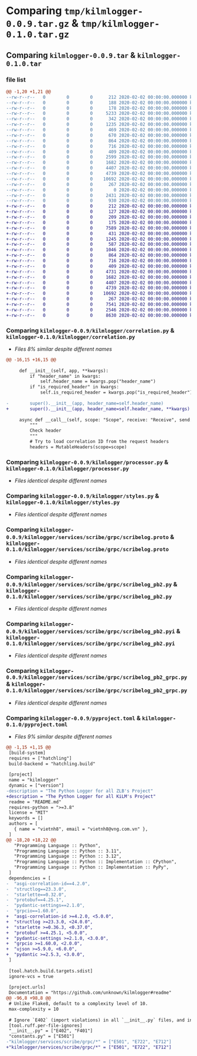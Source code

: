 # Comparing `tmp/kilmlogger-0.0.9.tar.gz` & `tmp/kilmlogger-0.1.0.tar.gz`

## Comparing `kilmlogger-0.0.9.tar` & `kilmlogger-0.1.0.tar`

### file list

```diff
@@ -1,20 +1,21 @@
--rw-r--r--   0        0        0      212 2020-02-02 00:00:00.000000 kilmlogger-0.0.9/.pre-commit-config.yaml
--rw-r--r--   0        0        0      188 2020-02-02 00:00:00.000000 kilmlogger-0.0.9/.vscode/settings.json
--rw-r--r--   0        0        0      178 2020-02-02 00:00:00.000000 kilmlogger-0.0.9/kilmlogger/__init__.py
--rw-r--r--   0        0        0     5233 2020-02-02 00:00:00.000000 kilmlogger-0.0.9/kilmlogger/config.py
--rw-r--r--   0        0        0      342 2020-02-02 00:00:00.000000 kilmlogger-0.0.9/kilmlogger/constants.py
--rw-r--r--   0        0        0     1235 2020-02-02 00:00:00.000000 kilmlogger-0.0.9/kilmlogger/correlation.py
--rw-r--r--   0        0        0      469 2020-02-02 00:00:00.000000 kilmlogger-0.0.9/kilmlogger/envs.py
--rw-r--r--   0        0        0      670 2020-02-02 00:00:00.000000 kilmlogger-0.0.9/kilmlogger/handler.py
--rw-r--r--   0        0        0      864 2020-02-02 00:00:00.000000 kilmlogger-0.0.9/kilmlogger/processor.py
--rw-r--r--   0        0        0      716 2020-02-02 00:00:00.000000 kilmlogger-0.0.9/kilmlogger/styles.py
--rw-r--r--   0        0        0      409 2020-02-02 00:00:00.000000 kilmlogger-0.0.9/kilmlogger/utils.py
--rw-r--r--   0        0        0     2599 2020-02-02 00:00:00.000000 kilmlogger-0.0.9/kilmlogger/services/scribe/client.py
--rw-r--r--   0        0        0     1682 2020-02-02 00:00:00.000000 kilmlogger-0.0.9/kilmlogger/services/scribe/grpc/scribelog.proto
--rw-r--r--   0        0        0     4407 2020-02-02 00:00:00.000000 kilmlogger-0.0.9/kilmlogger/services/scribe/grpc/scribelog_pb2.py
--rw-r--r--   0        0        0     4739 2020-02-02 00:00:00.000000 kilmlogger-0.0.9/kilmlogger/services/scribe/grpc/scribelog_pb2.pyi
--rw-r--r--   0        0        0    10692 2020-02-02 00:00:00.000000 kilmlogger-0.0.9/kilmlogger/services/scribe/grpc/scribelog_pb2_grpc.py
--rw-r--r--   0        0        0      267 2020-02-02 00:00:00.000000 kilmlogger-0.0.9/.gitignore
--rw-r--r--   0        0        0        0 2020-02-02 00:00:00.000000 kilmlogger-0.0.9/README.md
--rw-r--r--   0        0        0     2431 2020-02-02 00:00:00.000000 kilmlogger-0.0.9/pyproject.toml
--rw-r--r--   0        0        0      930 2020-02-02 00:00:00.000000 kilmlogger-0.0.9/PKG-INFO
+-rw-r--r--   0        0        0      212 2020-02-02 00:00:00.000000 kilmlogger-0.1.0/.pre-commit-config.yaml
+-rw-r--r--   0        0        0      127 2020-02-02 00:00:00.000000 kilmlogger-0.1.0/requirements.txt
+-rw-r--r--   0        0        0      209 2020-02-02 00:00:00.000000 kilmlogger-0.1.0/.vscode/settings.json
+-rw-r--r--   0        0        0      175 2020-02-02 00:00:00.000000 kilmlogger-0.1.0/kilmlogger/__init__.py
+-rw-r--r--   0        0        0     7589 2020-02-02 00:00:00.000000 kilmlogger-0.1.0/kilmlogger/config.py
+-rw-r--r--   0        0        0      431 2020-02-02 00:00:00.000000 kilmlogger-0.1.0/kilmlogger/constants.py
+-rw-r--r--   0        0        0     1245 2020-02-02 00:00:00.000000 kilmlogger-0.1.0/kilmlogger/correlation.py
+-rw-r--r--   0        0        0      587 2020-02-02 00:00:00.000000 kilmlogger-0.1.0/kilmlogger/envs.py
+-rw-r--r--   0        0        0     1046 2020-02-02 00:00:00.000000 kilmlogger-0.1.0/kilmlogger/handler.py
+-rw-r--r--   0        0        0      864 2020-02-02 00:00:00.000000 kilmlogger-0.1.0/kilmlogger/processor.py
+-rw-r--r--   0        0        0      716 2020-02-02 00:00:00.000000 kilmlogger-0.1.0/kilmlogger/styles.py
+-rw-r--r--   0        0        0      409 2020-02-02 00:00:00.000000 kilmlogger-0.1.0/kilmlogger/utils.py
+-rw-r--r--   0        0        0     4731 2020-02-02 00:00:00.000000 kilmlogger-0.1.0/kilmlogger/services/scribe/client.py
+-rw-r--r--   0        0        0     1682 2020-02-02 00:00:00.000000 kilmlogger-0.1.0/kilmlogger/services/scribe/grpc/scribelog.proto
+-rw-r--r--   0        0        0     4407 2020-02-02 00:00:00.000000 kilmlogger-0.1.0/kilmlogger/services/scribe/grpc/scribelog_pb2.py
+-rw-r--r--   0        0        0     4739 2020-02-02 00:00:00.000000 kilmlogger-0.1.0/kilmlogger/services/scribe/grpc/scribelog_pb2.pyi
+-rw-r--r--   0        0        0    10692 2020-02-02 00:00:00.000000 kilmlogger-0.1.0/kilmlogger/services/scribe/grpc/scribelog_pb2_grpc.py
+-rw-r--r--   0        0        0      267 2020-02-02 00:00:00.000000 kilmlogger-0.1.0/.gitignore
+-rw-r--r--   0        0        0     7541 2020-02-02 00:00:00.000000 kilmlogger-0.1.0/README.md
+-rw-r--r--   0        0        0     2546 2020-02-02 00:00:00.000000 kilmlogger-0.1.0/pyproject.toml
+-rw-r--r--   0        0        0     8630 2020-02-02 00:00:00.000000 kilmlogger-0.1.0/PKG-INFO
```

### Comparing `kilmlogger-0.0.9/kilmlogger/correlation.py` & `kilmlogger-0.1.0/kilmlogger/correlation.py`

 * *Files 8% similar despite different names*

```diff
@@ -16,15 +16,15 @@
 
     def __init__(self, app, **kwargs):
         if "header_name" in kwargs:
             self.header_name = kwargs.pop("header_name")
         if "is_required_header" in kwargs:
             self.is_required_header = kwargs.pop("is_required_header")
 
-        super().__init__(app, header_name=self.header_name)
+        super().__init__(app, header_name=self.header_name, **kwargs)
 
     async def __call__(self, scope: "Scope", receive: "Receive", send: "Send") -> None:
         """
         Check header
         """
         # Try to load correlation ID from the request headers
         headers = MutableHeaders(scope=scope)
```

### Comparing `kilmlogger-0.0.9/kilmlogger/processor.py` & `kilmlogger-0.1.0/kilmlogger/processor.py`

 * *Files identical despite different names*

### Comparing `kilmlogger-0.0.9/kilmlogger/styles.py` & `kilmlogger-0.1.0/kilmlogger/styles.py`

 * *Files identical despite different names*

### Comparing `kilmlogger-0.0.9/kilmlogger/services/scribe/grpc/scribelog.proto` & `kilmlogger-0.1.0/kilmlogger/services/scribe/grpc/scribelog.proto`

 * *Files identical despite different names*

### Comparing `kilmlogger-0.0.9/kilmlogger/services/scribe/grpc/scribelog_pb2.py` & `kilmlogger-0.1.0/kilmlogger/services/scribe/grpc/scribelog_pb2.py`

 * *Files identical despite different names*

### Comparing `kilmlogger-0.0.9/kilmlogger/services/scribe/grpc/scribelog_pb2.pyi` & `kilmlogger-0.1.0/kilmlogger/services/scribe/grpc/scribelog_pb2.pyi`

 * *Files identical despite different names*

### Comparing `kilmlogger-0.0.9/kilmlogger/services/scribe/grpc/scribelog_pb2_grpc.py` & `kilmlogger-0.1.0/kilmlogger/services/scribe/grpc/scribelog_pb2_grpc.py`

 * *Files identical despite different names*

### Comparing `kilmlogger-0.0.9/pyproject.toml` & `kilmlogger-0.1.0/pyproject.toml`

 * *Files 9% similar despite different names*

```diff
@@ -1,15 +1,15 @@
 [build-system]
 requires = ["hatchling"]
 build-backend = "hatchling.build"
 
 [project]
 name = "kilmlogger"
 dynamic = ["version"]
-description = "The Python Logger for all ZLB's Project"
+description = "The Python Logger for all KiLM's Project"
 readme = "README.md"
 requires-python = ">=3.8"
 license = "MIT"
 keywords = []
 authors = [
   { name = "vietnh8", email = "vietnh8@vng.com.vn" },
 ]
@@ -18,20 +18,22 @@
   "Programming Language :: Python",
   "Programming Language :: Python :: 3.11",
   "Programming Language :: Python :: 3.12",
   "Programming Language :: Python :: Implementation :: CPython",
   "Programming Language :: Python :: Implementation :: PyPy",
 ]
 dependencies = [
-  "asgi-correlation-id==4.2.0",
-  "structlog==23.3.0",
-  "starlette==0.32.0",
-  "protobuf==4.25.1",
-  "pydantic-settings==2.1.0",
-  "grpcio==1.60.0",
+  "asgi-correlation-id >=4.2.0, <5.0.0",
+  "structlog >=23.3.0, <24.0.0",
+  "starlette >=0.36.3, <0.37.0",
+  "protobuf >=4.25.1, <5.0.0",
+  "pydantic-settings >=2.1.0, <3.0.0",
+  "grpcio >=1.60.0, <2.0.0",
+  "ujson >=5.9.0, <6.0.0",
+  "pydantic >=2.5.3, <3.0.0",
 ]
 
 [tool.hatch.build.targets.sdist]
 ignore-vcs = true
 
 [project.urls]
 Documentation = "https://github.com/unknown/kilmlogger#readme"
@@ -96,8 +98,8 @@
 # Unlike Flake8, default to a complexity level of 10.
 max-complexity = 10
 
 # Ignore `E402` (import violations) in all `__init__.py` files, and in `path/to/file.py`.
 [tool.ruff.per-file-ignores]
 "__init__.py" = ["E402", "F401"]
 "constants.py" = ["E501"]
-"kilmlogger/services/scribe/grpc/*" = ["E501", "E722", "E712"]
+"kilmlogger/services/scribe/grpc/*" = ["E501", "E722", "E712"]
```

